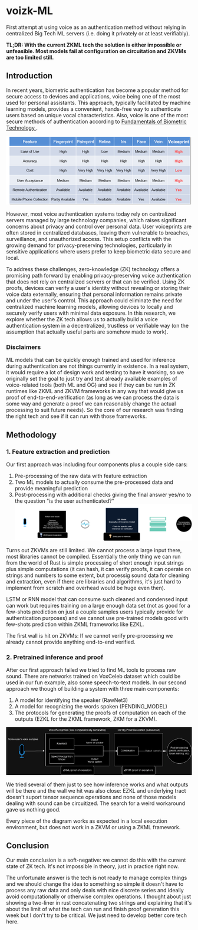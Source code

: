 # voizk-ML

First attempt at using voice as an authentication method without relying in centralized Big Tech ML servers (i.e. doing it privately or at least verifiably).

**TL;DR: With the current ZKML tech the solution is either impossible or unfeasible. Most models fail at configuration on circuitation and ZKVMs are too limited still.**

## Introduction
In recent years, biometric authentication has become a popular method for secure access to devices and applications, voice being one of the most used for personal assistants. This approach, typically facilitated by machine learning models, provides a convenient, hands-free way to authenticate users based on unique vocal characteristics. Also, voice is one of the most secure methods of authentication according to [Fundamentals of Biometric Technology
](https://csu-sjsu.primo.exlibrisgroup.com/permalink/01CALS_SJO/1nj5q0c/cdi_walterdegruyter_books_10_1515_9781614516293_1).

![Biometric authentication methods reliability](./img/biometric_methods.png)


However, most voice authentication systems today rely on centralized servers managed by large technology companies, which raises significant concerns about privacy and control over personal data. User voiceprints are often stored in centralized databases, leaving them vulnerable to breaches, surveillance, and unauthorized access. This setup conflicts with the growing demand for privacy-preserving technologies, particularly in sensitive applications where users prefer to keep biometric data secure and local. 

To address these challenges, zero-knowledge (ZK) technology offers a promising path forward by enabling privacy-preserving voice authentication that does not rely on centralized servers or that can be verified. Using ZK proofs, devices can verify a user's identity without revealing or storing their voice data externally, ensuring that personal information remains private and under the user's control. This approach could eliminate the need for centralized machine learning models, allowing devices to locally and securely verify users with minimal data exposure. In this research, we explore whether the ZK tech allows us to actually build a voice authentication system in a decentralized, trustless or verifiable way (on the assumption that actually useful parts are somehow made to work).

### Disclaimers

ML models that can be quickly enough trained and used for inference during authentication are not things currently in existence. In a real system, it would require a lot of design work and testing to have it working, so we originally set the goal to just try and test already available examples of voice-related tools (both ML and OG) and see if they can be run in ZK runtimes like ZKML and ZKVM frameworks in any way that would give us proof of end-to-end-verification (as long as we can process the data is some way and generate a proof we can reasonably change the actual processing to suit future needs). So the core of our research was finding the right tech and see if it can run with those frameworks.


## Methodology
### 1. Feature extraction and prediction

Our first approach was including four components plus a couple side cars:
1) Pre-processing of the raw data with feature extraction 
2) Two ML models to actually consume the pre-processed data and provide meaningful prediction
3) Post-processing with additional checks giving the final answer yes/no to the question "is the user authenticated?"
![First approach diagram](./img/firstapproach.png)

Turns out ZKVMs are still limited. We cannot process a large input there, most libraries cannot be compiled. Essentially the only thing we can run from the world of Rust is simple processing of short enough input strings plus simple computations (it can hash, it can verify proofs, it can operate on strings and numbers to some extent, but processig sound data for cleaning and extraction, even if there are libraries and algorithms, it's just hard to implement from scratch and overhead would be huge even then).

LSTM or RNN model that can consume such cleaned and condensed input can work but requires training on a large enough data set (not as good for a few-shots prediction on just a couple samples users typically provide for authentication purposes) and we cannot use pre-trained models good with few-shots prediction within ZKML frameworks like EZKL.

The first wall is hit on ZKVMs: If we cannot verify pre-processing we already cannot provide anything end-to-end verified.

### 2. Pretrained inference and proof

After our first approach failed we tried to find ML tools to process raw sound. There are networks trained on VoxCeleb dataset which could be used in our fun example, also some speech-to-text models. In our second approach we though of building a system with three main components:
1) A model for identifying the speaker (RawNet3)
2) A model for recognizing the words spoken (PENDING_MODEL)
3) The protocols for generating the proofs of computation on each of the outputs (EZKL for the ZKML framework, ZKM for a ZKVM).

![Second approach diagram](./img/secondapproach.jpg)

We tried several of them just to see how inference works and what outputs will be there and the wall we hit was also close: EZKL and underlying tract doesn't suport tensor sequence operations and none of those models dealing with sound can be circuitized. The search for a weird workaround gave us nothing good.

Every piece of the diagram works as expected in a local execution environment, but does not work in a ZKVM or using a ZKML framework.


## Conclusion
Our main conclusion is a soft-negative: we cannot do this with the current state of ZK tech. It's not impossible in theory, just in practice right now.

The unfortunate answer is the tech is not ready to manage complex things and we should change the idea to something so simple it doesn't have to process any raw data and only deals with nice discrete series and ideally avoid computationally or otherwise complex operations. I thought about just showing a two-liner in rust concatenating two strings and explaining that it's about the limit of what the tech can run and finish proof generation this week but I don't try to be critical. We just need to develop better core tech here.

